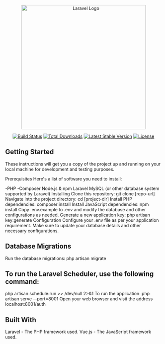 <p align="center"><a href="https://laravel.com" target="_blank"><img src="https://raw.githubusercontent.com/laravel/art/master/logo-lockup/5%20SVG/2%20CMYK/1%20Full%20Color/laravel-logolockup-cmyk-red.svg" width="400" alt="Laravel Logo"></a></p>

<p align="center">
<a href="https://github.com/laravel/framework/actions"><img src="https://github.com/laravel/framework/workflows/tests/badge.svg" alt="Build Status"></a>
<a href="https://packagist.org/packages/laravel/framework"><img src="https://img.shields.io/packagist/dt/laravel/framework" alt="Total Downloads"></a>
<a href="https://packagist.org/packages/laravel/framework"><img src="https://img.shields.io/packagist/v/laravel/framework" alt="Latest Stable Version"></a>
<a href="https://packagist.org/packages/laravel/framework"><img src="https://img.shields.io/packagist/l/laravel/framework" alt="License"></a>
</p>

## Getting Started

These instructions will get you a copy of the project up and running on your local machine for development and testing purposes.

Prerequisites
Here's a list of software you need to install:

-PHP
-Composer
Node.js & npm
Laravel
MySQL (or other database system supported by Laravel)
Installing
Clone this repository: git clone [repo-url]
Navigate into the project directory: cd [project-dir]
Install PHP dependencies: composer install
Install JavaScript dependencies: npm install
Copy .env.example to .env and modify the database and other configurations as needed.
Generate a new application key: php artisan key:generate
Configuration
Configure your .env file as per your application requirement. Make sure to update your database details and other necessary configurations.

## Database Migrations

Run the database migrations: php artisan migrate

## To run the Laravel Scheduler, use the following command:

php artisan schedule:run >> /dev/null 2>&1
To run the application: php artisan serve --port=8001
Open your web browser and visit the address localhost:8001/auth

## Built With

Laravel - The PHP framework used.
Vue.js - The JavaScript framework used.
